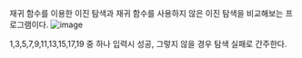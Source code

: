 재귀 함수를 이용한 이진 탐색과 재귀 함수를 사용하지 않은 이진 탐색을 비교해보는 프로그램이다.
![image](https://user-images.githubusercontent.com/58541068/107853069-4ee87780-6e57-11eb-9de7-b3f6b04818c5.png)

1,3,5,7,9,11,13,15,17,19 중 하나 입력시 성공, 그렇지 않을 경우 탐색 실패로 간주한다.
